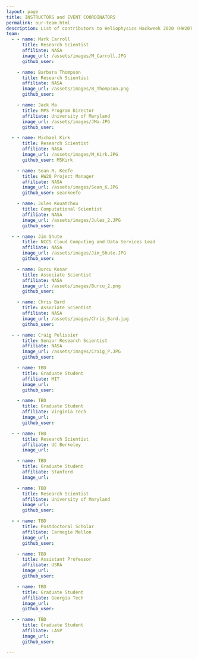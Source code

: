 ```yaml
---
layout: page
title: INSTRUCTORS and EVENT COORDINATORS
permalink: our-team.html
description: List of contributors to Heliophysics Hackweek 2020 (HW20)
team:
  - - name: Mark Carroll
      title: Research Scientist
      affiliate: NASA
      image_url: /assets/images/M_Carroll.JPG
      github_user: 

    - name: Barbara Thompson
      title: Research Scientist
      affiliate: NASA
      image_url: /assets/images/B_Thompson.png
      github_user: 

    - name: Jack Ma
      title: MPS Program Director
      affiliate: University of Maryland
      image_url: /assets/images/JMa.JPG
      github_user: 

  - - name: Michael Kirk
      title: Research Scientist
      affiliate: NASA
      image_url: /assets/images/M_Kirk.JPG
      github_user: MSKirk

    - name: Sean R. Keefe
      title: HW20 Project Manager
      affiliate: NASA
      image_url: /assets/images/Sean_K.JPG
      github_user: seankeefe

    - name: Jules Kouatchou
      title: Computational Scientist
      affiliate: NASA
      image_url: /assets/images/Jules_2.JPG
      github_user: 

  - - name: Jim Shute 
      title: NCCS Cloud Computing and Data Services Lead 
      affiliate: NASA
      image_url: /assets/images/Jim_Shute.JPG
      github_user: 

    - name: Burcu Kosar
      title: Associate Scientist
      affiliate: NASA
      image_url: /assets/images/Burcu_2.png
      github_user: 

    - name: Chris Bard
      title: Associate Scientist
      affiliate: NASA
      image_url: /assets/images/Chris_Bard.jpg
      github_user: 

  - - name: Craig Pelissier
      title: Senior Research Scientist
      affiliate: NASA
      image_url: /assets/images/Craig_P.JPG 
      github_user: 

    - name: TBD
      title: Graduate Student 
      affiliate: MIT
      image_url: 
      github_user: 

    - name: TBD
      title: Graduate Student 
      affiliate: Virginia Tech
      image_url: 
      github_user: 

  - - name: TBD
      title: Research Scientist 
      affiliate: UC Berkeley  
      image_url: 

    - name: TBD
      title: Graduate Student 
      affiliate: Stanford 
      image_url: 

    - name: TBD
      title: Research Scientist 
      affiliate: University of Maryland 
      image_url: 
      github_user: 

  - - name: TBD
      title: Postdoctoral Scholar
      affiliate: Carnegie Mellon
      image_url:
      github_user: 

    - name: TBD
      title: Assistant Professor
      affiliate: USRA 
      image_url: 
      github_user:

    - name: TBD
      title: Graduate Student
      affiliate: Georgia Tech
      image_url: 
      github_user: 

  - - name: TBD
      title: Graduate Student
      affiliate: LASP
      image_url: 
      github_user: 

---
```

